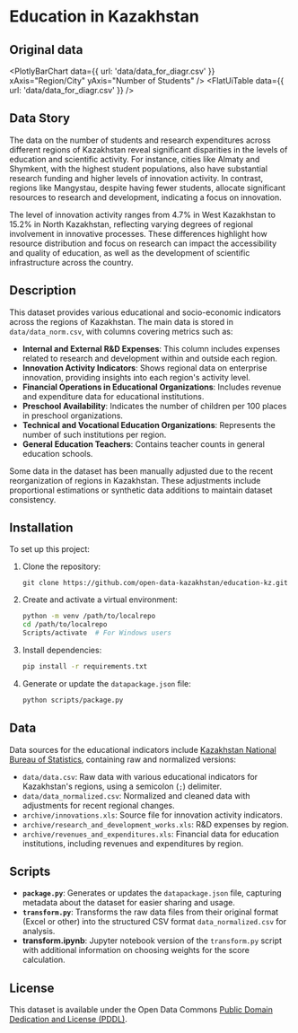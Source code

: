# Education in Kazakhstan

## Original data

<PlotlyBarChart data={{ url: 'data/data_for_diagr.csv' }} xAxis="Region/City" yAxis="Number of Students" />
<FlatUiTable data={{ url: 'data/data_for_diagr.csv' }} />


## Data Story

The data on the number of students and research expenditures across different regions of Kazakhstan reveal significant disparities in the levels of education and scientific activity. For instance, cities like Almaty and Shymkent, with the highest student populations, also have substantial research funding and higher levels of innovation activity. In contrast, regions like Mangystau, despite having fewer students, allocate significant resources to research and development, indicating a focus on innovation.

The level of innovation activity ranges from 4.7% in West Kazakhstan to 15.2% in North Kazakhstan, reflecting varying degrees of regional involvement in innovative processes. These differences highlight how resource distribution and focus on research can impact the accessibility and quality of education, as well as the development of scientific infrastructure across the country.

## Description

This dataset provides various educational and socio-economic indicators across the regions of Kazakhstan. The main data is stored in `data/data_norm.csv`, with columns covering metrics such as:

- **Internal and External R&D Expenses**: This column includes expenses related to research and development within and outside each region.
- **Innovation Activity Indicators**: Shows regional data on enterprise innovation, providing insights into each region's activity level.
- **Financial Operations in Educational Organizations**: Includes revenue and expenditure data for educational institutions.
- **Preschool Availability**: Indicates the number of children per 100 places in preschool organizations.
- **Technical and Vocational Education Organizations**: Represents the number of such institutions per region.
- **General Education Teachers**: Contains teacher counts in general education schools.

Some data in the dataset has been manually adjusted due to the recent reorganization of regions in Kazakhstan. These adjustments include proportional estimations or synthetic data additions to maintain dataset consistency.

## Installation

To set up this project:

1. Clone the repository:
    ```shell
    git clone https://github.com/open-data-kazakhstan/education-kz.git
    ```

2. Create and activate a virtual environment:
    ```bash
    python -m venv /path/to/localrepo
    cd /path/to/localrepo
    Scripts/activate  # For Windows users
    ```

3. Install dependencies:
    ```bash
    pip install -r requirements.txt
    ```

4. Generate or update the `datapackage.json` file:
    ```bash
    python scripts/package.py
    ```

## Data

Data sources for the educational indicators include [Kazakhstan National Bureau of Statistics](https://stat.gov.kz/), containing raw and normalized versions:

- `data/data.csv`: Raw data with various educational indicators for Kazakhstan's regions, using a semicolon (`;`) delimiter.
- `data/data_normalized.csv`: Normalized and cleaned data with adjustments for recent regional changes.
- `archive/innovations.xls`: Source file for innovation activity indicators.
- `archive/research_and_development_works.xls`: R&D expenses by region.
- `archive/revenues_and_expenditures.xls`: Financial data for education institutions, including revenues and expenditures by region.

## Scripts

- **`package.py`**: Generates or updates the `datapackage.json` file, capturing metadata about the dataset for easier sharing and usage.
- **`transform.py`**: Transforms the raw data files from their original format (Excel or other) into the structured CSV format `data_normalized.csv` for analysis.
- **transform.ipynb**: Jupyter notebook version of the `transform.py` script with additional information on choosing weights for the score calculation.

## License

This dataset is available under the Open Data Commons [Public Domain Dedication and License (PDDL)][pddl].

[pddl]: https://www.opendatacommons.org/licenses/pddl/1-0/
